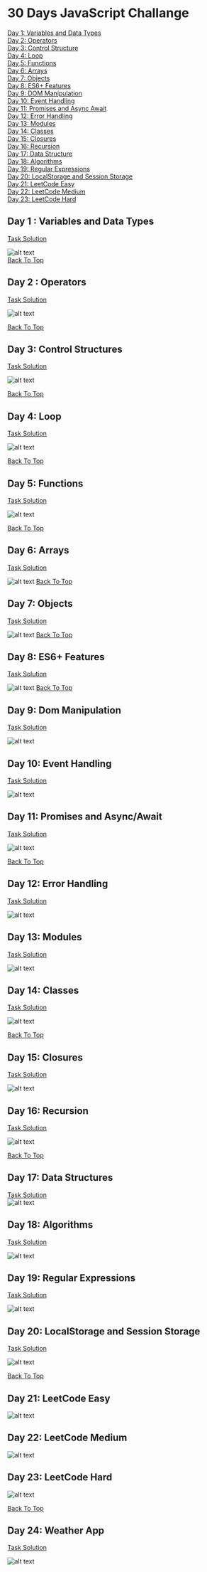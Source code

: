 # 30 Days JavaScript Challange
[Day 1: Variables and Data Types](#day-1--variables-and-data-types)<br>
[Day 2: Operators](#day-2--operators)<br>
[Day 3: Control Structure](#day-3-control-structures)<br>
[Day 4: Loop](#day-4-loop)<br>
[Day 5: Functions](#day-5-functions)<br>
[Day 6: Arrays](#day-6-arrays)<br>
[Day 7: Objects](#day-7-objects)<br>
[Day 8: ES6+ Features](#day-8-es6-features)<br>
[Day 9: DOM Manipulation](#day-9-dom-manipulation)<br>
[Day 10: Event Handling](#day-10-event-handling)<br>
[Day 11: Promises and Async Await](#day-11-promises-and-asyncawait)<br>
[Day 12: Error Handling](#day-12-error-handling)<br>
[Day 13: Modules](#day-13-modules)<br>
[Day 14: Classes](#day-14-classes)<br>
[Day 15: Closures](#day-15-closures)<br>
[Day 16: Recursion](#day-15-closures)<br>
[Day 17: Data Structure](#day-17-data-structures)<br>
[Day 18: Algorithms](#day-18-algorithms)<br>
[Day 19: Regular Expressions](#day-19-regular-expressions)<br>
[Day 20: LocalStorage and Session Storage](#day-20-localstorage-and-session-storage)<br>
[Day 21: LeetCode Easy](#day-21-leetcode-easy)<br>
[Day 22: LeetCode Medium](#day-22-leetcode-medium)<br>
[Day 23: LeetCode Hard](#day-23-leetcode-hard)<br>


## Day 1 : Variables and Data Types

[Task Solution](/30DayChallange/Day1.js)<br>

![alt text](image.png)<br>
[Back To Top](#30-days-javascript-challange)
## Day 2 : Operators
[Task Solution](/30DayChallange/Day2.js)<br>

![alt text](image-2.png)

[Back To Top](#30-days-javascript-challange)
## Day 3: Control Structures
[Task Solution](/30DayChallange/Day3.js)<br>

![alt text](image-4.png)

[Back To Top](#30-days-javascript-challange)

## Day 4: Loop
[Task Solution](/30DayChallange/Day4.js)<br>

![alt text](image-6.png)

[Back To Top](#30-days-javascript-challange)

## Day 5: Functions
[Task Solution](/30DayChallange/Day5.js)<br>

![alt text](image-7.png)

[Back To Top](#30-days-javascript-challange)

## Day 6: Arrays

[Task Solution](/30DayChallange/Day6.js)<br>

![alt text](image-1.png)
[Back To Top](#30-days-javascript-challange)

## Day 7: Objects
[Task Solution](/30DayChallange/Day7.js)<br>

![alt text](image-3.png)
[Back To Top](#30-days-javascript-challange)

## Day 8: ES6+ Features
[Task Solution](/30DayChallange/Day8.js)<br>

![alt text](image-5.png)
[Back To Top](#30-days-javascript-challange)

## Day 9: Dom Manipulation
[Task Solution](/30DayChallange/Day9/index.html)<br>

![alt text](image-8.png)

## Day 10: Event Handling
[Task Solution](/30DayChallange/Day10/index.html)<br>

![alt text](image-9.png)

## Day 11: Promises and Async/Await
[Task Solution](/30DayChallange/Day11/Day11.js)<br>

![alt text](image-10.png)

[Back To Top](#30-days-javascript-challange)

## Day 12: Error Handling
[Task Solution](/30DayChallange/Day12.js)<br>

![alt text](image-11.png)

## Day 13: Modules
[Task Solution](/30DayChallange/Day13/Day13.js)<br>

![alt text](image-12.png)

## Day 14: Classes
[Task Solution](/30DayChallange/Day14.js)<br>

![alt text](image-13.png)

[Back To Top](#30-days-javascript-challange)

## Day 15: Closures
[Task Solution](/30DayChallange/Day15.js)<br>

![alt text](image-14.png)

## Day 16: Recursion
[Task Solution](/30DayChallange/Day16.js)<br>

![alt text](image-15.png)

[Back To Top](#30-days-javascript-challange)
## Day 17: Data Structures
[Task Solution](/30DayChallange/Day17.js)<br>
![alt text](image-16.png)

## Day 18: Algorithms
[Task Solution](/30DayChallange/Day18.js)<br>

![alt text](image-17.png)

## Day 19: Regular Expressions
[Task Solution](/30DayChallange/Day19.js)<br>

![alt text](image-18.png)

## Day 20: LocalStorage and Session Storage

[Task Solution](/30DayChallange/Day20/Task3.html)

![alt text](image-19.png)

[Back To Top](#30-days-javascript-challange)<br>

## Day 21: LeetCode Easy
![alt text](image-20.png)

## Day 22: LeetCode Medium
![alt text](image-21.png)

## Day 23: LeetCode Hard
![alt text](image-22.png)

[Back To Top](#30-days-javascript-challange)

## Day 24: Weather App
[Task Solution](/30DayChallange/Day24)<br>

![alt text](image-23.png)
